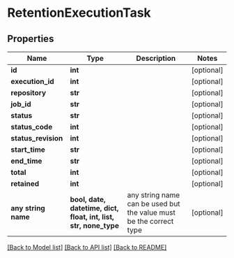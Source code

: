 # RetentionExecutionTask


## Properties
Name | Type | Description | Notes
------------ | ------------- | ------------- | -------------
**id** | **int** |  | [optional] 
**execution_id** | **int** |  | [optional] 
**repository** | **str** |  | [optional] 
**job_id** | **str** |  | [optional] 
**status** | **str** |  | [optional] 
**status_code** | **int** |  | [optional] 
**status_revision** | **int** |  | [optional] 
**start_time** | **str** |  | [optional] 
**end_time** | **str** |  | [optional] 
**total** | **int** |  | [optional] 
**retained** | **int** |  | [optional] 
**any string name** | **bool, date, datetime, dict, float, int, list, str, none_type** | any string name can be used but the value must be the correct type | [optional]

[[Back to Model list]](../README.md#documentation-for-models) [[Back to API list]](../README.md#documentation-for-api-endpoints) [[Back to README]](../README.md)



